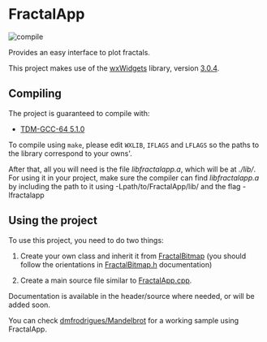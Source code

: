 # FractalApp

![compile](https://github.com/dmfrodrigues/fractal-app/workflows/compile/badge.svg)

Provides an easy interface to plot fractals.

This project makes use of the [wxWidgets](https://www.wxwidgets.org/) library, version [3.0.4](https://www.wxwidgets.org/downloads/).

## Compiling

The project is guaranteed to compile with:
* [TDM-GCC-64 5.1.0](http://tdm-gcc.tdragon.net/download)

To compile using `make`, please edit `WXLIB`, `IFLAGS` and `LFLAGS` so the paths to the library correspond to your owns'.

After that, all you will need is the file *libfractalapp.a*, which will be at *./lib/*. For using it in your project, make sure the compiler can find *libfractalapp.a* by including the path to it using -Lpath/to/FractalApp/lib/ and the flag -lfractalapp

## Using the project

To use this project, you need to do two things:

1. Create your own class and inherit it from [FractalBitmap](include/FractalBitmap.h) (you should follow the orientations in [FractalBitmap.h](include/FractalBitmap.h) documentation)

2. Create a main source file similar to [FractalApp.cpp](FractalApp.cpp).

Documentation is available in the header/source where needed, or will be added soon.

You can check [dmfrodrigues/Mandelbrot](https://github.com/dmfrodrigues/Mandelbrot) for a working sample using FractalApp.
